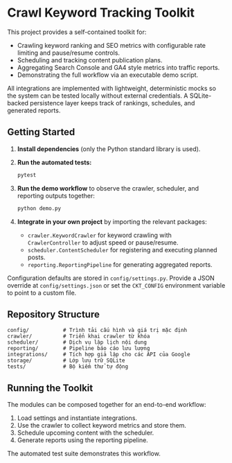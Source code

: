 # Crawl Keyword Tracking Toolkit

This project provides a self-contained toolkit for:

- Crawling keyword ranking and SEO metrics with configurable rate limiting and pause/resume controls.
- Scheduling and tracking content publication plans.
- Aggregating Search Console and GA4 style metrics into traffic reports.
- Demonstrating the full workflow via an executable demo script.

All integrations are implemented with lightweight, deterministic mocks so the system can be tested locally without external credentials. A SQLite-backed persistence layer keeps track of rankings, schedules, and generated reports.

## Getting Started

1. **Install dependencies** (only the Python standard library is used).
2. **Run the automated tests:**

   ```bash
   pytest
   ```

3. **Run the demo workflow** to observe the crawler, scheduler, and reporting outputs together:

   ```bash
   python demo.py
   ```

4. **Integrate in your own project** by importing the relevant packages:

   - `crawler.KeywordCrawler` for keyword crawling with `CrawlerController` to adjust speed or pause/resume.
   - `scheduler.ContentScheduler` for registering and executing planned posts.
   - `reporting.ReportingPipeline` for generating aggregated reports.

Configuration defaults are stored in `config/settings.py`. Provide a JSON override at `config/settings.json` or set the `CKT_CONFIG` environment variable to point to a custom file.

## Repository Structure

```
config/           # Trình tải cấu hình và giá trị mặc định
crawler/          # Triển khai crawler từ khóa
scheduler/        # Dịch vụ lập lịch nội dung
reporting/        # Pipeline báo cáo lưu lượng
integrations/     # Tích hợp giả lập cho các API của Google
storage/          # Lớp lưu trữ SQLite
tests/            # Bộ kiểm thử tự động
```

## Running the Toolkit

The modules can be composed together for an end-to-end workflow:

1. Load settings and instantiate integrations.
2. Use the crawler to collect keyword metrics and store them.
3. Schedule upcoming content with the scheduler.
4. Generate reports using the reporting pipeline.

The automated test suite demonstrates this workflow.
